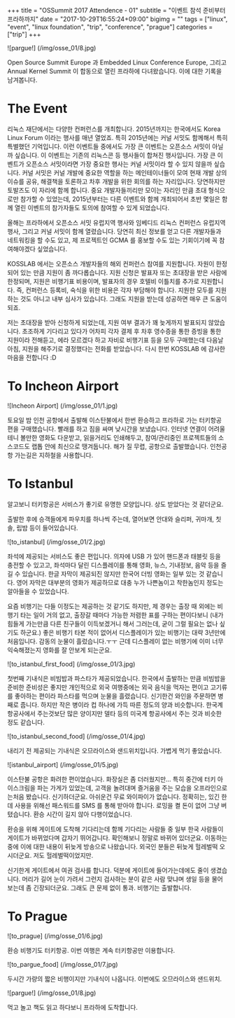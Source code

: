 +++
title = "OSSummit 2017 Attendence - 01"
subtitle = "이벤트 참석 준비부터 프라하까지"
date = "2017-10-29T16:55:24+09:00"
bigimg = ""
tags = ["linux", "event", "linux foundation", "trip", "conference", "prague"]
categories = ["trip"]
+++

![pargue!]
(/img/osse_01/8.jpg)

Open Source Summit Europe 과 Embedded Linux Conference Europe, 그리고 Annual
Kernel Summit 이 합동으로 열린 프라하에 다녀왔습니다.  이에 대한 기록을
남겨봅니다.


The Event
=========

리눅스 재단에서는 다양한 컨퍼런스를 개최합니다.  2015년까지는 한국에서도 Korea
Linux Forum 이라는 행사를 매년 열었죠.  특히 2015년에는 커널 서밋도 함께해서
특히 특별했던 기억입니다.
이런 이벤트들 중에서도 가장 큰 이벤트는 오픈소스 서밋이 아닐까 싶습니다.  이
이벤트는 기존의 리눅스콘 등 행사들이 합쳐진 행사입니다.  가장 큰 이벤트가
오픈소스 서밋이라면 가장 중요한 행사는 커널 서밋이라 할 수 있지 않을까
싶습니다.  커널 서밋은 커널 개발에 중요한 역할을 하는 메인테이너들이 모여 현재
개발 상의 이슈를 공유, 해결책을 토론하고 차후 개발을 위한 회의를 하는
자리입니다.  당연하지만 토발즈도 이 자리에 함께 합니다.  중요 개발자들끼리만
모이는 자리인 만큼 초대 형식으로만 참가할 수 있었는데, 2015년부터는 다른
이벤트와 함께 개최되어서 초반 몇일은 함께 열린 이벤트의 참가자들도 토의에
참여할 수 있게 되었습니다.

올해는 프라하에서 오픈소스 서밋 유럽지역 행사와 임베디드 리눅스 컨퍼런스
유럽지역 행사, 그리고 커널 서밋이 함께 열렸습니다.  당연히 최신 정보를 얻고
다른 개발자들과 네트워킹을 할 수도 있고, 제 프로젝트인 GCMA 를 홍보할 수도 있는
기회이기에 꼭 참여해야겠다 싶었습니다.

KOSSLAB 에서는 오픈소스 개발자들의 해외 컨퍼런스 참여를 지원합니다.  자원이
한정되어 있는 만큼 지원이 좀 까다롭습니다.  지원 신청은 발표자 또는 초대장을
받은 사람에 한정되며, 지원은 비행기표 비용이며, 발표자의 경우 호텔비 이틀치를
추가로 지원합니다.  즉, 컨퍼런스 등록비, 숙식을 위한 비용은 각자 부담해야
합니다.  지원한 모두를 지원하는 것도 아니고 내부 심사가 있습니다.  그래도
지원을 받는데 성공하면 매우 큰 도움이 되죠.

저는 초대장을 받아 신청하게 되었는데, 지원 여부 결과가 꽤 늦게까지 발표되지
않았습니다.  초조하게 기다리고 있다가 어차피 각자 결제 후 차후 영수증을 통한
증빙을 통한 지원이라 전해듣고, 에라 모르겠다 하고 자비로 비행기표 등을 모두
구매했는데 다음날 아침, 지원을 해주기로 결정했다는 전화를 받았습니다.  다시
한번 KOSSLAB 에 감사한 마음을 전합니다 :D


To Incheon Airport
==================

![Incheon Airport]
(/img/osse_01/1.jpg)

토요일 밤 인천 공항에서 출발해 이스탄불에서 한번 환승하고 프라하로 가는
터키항공 편을 구매했습니다.  빨래를 하고 짐을 싸며 낮시간을 보냈습니다.  인터넷
연결이 어려울 테니 볼만한 영화도 다운받고, 읽을거리도 인쇄해두고, 참여/관리중인
프로젝트들의 소스코드도 랩톱 안에 최신으로 땡겨둡니다.  해가 질 무렵, 공항으로
출발했습니다.  인천공항 가는길은 지하철을 사용합니다.


To Istanbul
===========

알고보니 터키항공은 서비스가 좋기로 유명한 모양입니다.  상도 받았다는 것
같더군요.

출발한 후에 승객들에게 파우치를 하나씩 주는데, 열어보면 안대와 슬리퍼, 귀마개,
칫솔, 립밤 등이 들어있습니다.

![to_istanbul]
(/img/osse_01/2.jpg)

좌석에 제공되는 서비스도 좋은 편입니다.  의자에 USB 가 있어 핸드폰과 태블릿
등을 충전할 수 있고고, 좌석마다 달린 디스플레이를 통해 영화, 뉴스, 기내정보,
음악 등을 즐길 수 있습니다.  한글 자막이 제공되진 않지만 한국어 더빙 영화는
일부 있는 것 같습니다.  영어 자막은 대부분의 영화가 제공하므로 대충 누가
나쁜놈이고 착한놈인지 정도는 알아들을 수 있었습니다.

요즘 비행기는 다들 이정도는 제공하는 것 같기도 하지만, 제 경우는 출장 때 외에는
비행기 타는 일이 거의 없고, 출장갈 때마다 가능한 저렴한 표를 구하는 편이다보니
(내가 힘들게 가는만큼 다른 친구들이 이득보겠거니 해서 그러는데, 굳이 그럴
필요는 없나 싶기도 하군요.) 좋은 비행기 타본 적이 없어서 디스플레이가 있는
비행기는 대략 3년만에 처음입니다.  감동의 눈물이 흘렀습니다.ㅜㅜ 근데
디스플레이 없는 비행기에 이미 너무 익숙해졌는지 영화를 잘 안보게 되는군요.

![to_istanbul_first_food]
(/img/osse_01/3.jpg)

첫번째 기내식은 비빔밥과 파스타가 제공되었습니다.  한국에서 출발하는 만큼
비빔밥을 준비한 준비성은 좋지만 개인적으로 외국 여행중에는 외국 음식을 먹자는
편이고 고기류를 좋아하는 편이라 파스타를 먹으며 눈물을 흘렸습니다.  신기한건
와인을 주문하면 병째로 줍니다.  하지만 작은 병이라 컵 하나에 가득 따른 정도의
양과 비슷합니다.  한국계 항공사에서 주는것보단 많은 양이지만 델타 등의 미국계
항공사에서 주는 것과 비슷한 정도 같습니다.

![to_istanbul_second_food]
(/img/osse_01/4.jpg)

내리기 전 제공되는 기내식은 오므라이스와 샌드위치입니다.  가볍게 먹기
좋았습니다.

![istanbul_airport]
(/img/osse_01/5.jpg)

이스탄불 공항은 화려한 편이었습니다.  화장실은 좀 더러웠지만...  특히 중간에
터키 아이스크림을 파는 가게가 있었는데, 고객을 놀려대며 즐거움을 주는 모습을
오프라인으로는처음 봤습니다.  신기하더군요.
아쉬운건 무료 와이파이가 없습니다.  정확히는, 있긴 한데 사용을 위해선
패스워드를 SMS 를 통해 받아야 합니다.  로밍을 켤 돈이 없어 그냥 버텼습니다.
환승 시간이 길지 않아 다행이었습니다.

환승을 위해 게이트에 도착해 기다리는데 함께 기다리는 사람들 중 일부 한국
사람들이 게이트가 바뀌었다며 갑자기 뛰어갑니다.  확인해보니 정말로 바뀌어
있더군요.  이동하는 중에 이에 대한 내용이 뒤늦게 방송으로 나왔습니다.  외국인
분들은 뒤늦게 헐레벌떡 오시더군요.  저도 헐레벌떡이었지만.

신기한게 게이트에서 여권 검사를 합니다.  덕분에 게이트에 들어가는데에도 줄이
생겼습니다.  머리가 길어 눈이 가려서 그런지 검사하는 분이 같은 사람 맞냐며 생일
등을 물어보는데 좀 긴장되더군요.
그래도 큰 문제 없이 통과.  비행기는 출발합니다.


To Prague
=========

![to_prague]
(/img/osse_01/6.jpg)

환승 비행기도 터키항공.  이번 여행은 계속 터키항공만 이용합니다.

![to_pargue_food]
(/img/osse_01/7.jpg)

두시간 가량의 짧은 비행이지만 기내식이 나옵니다.  이번에도 오므라이스와
샌드위치.

![pargue!]
(/img/osse_01/8.jpg)

먹고 놀고 책도 읽고 하다보니 프라하에 도착합니다.
